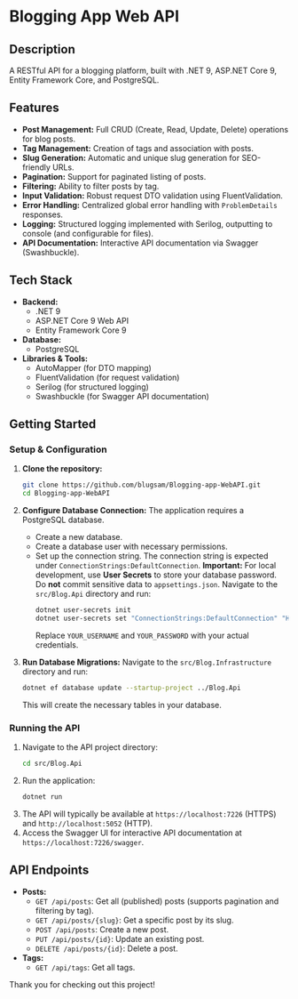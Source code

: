 # Blogging App Web API

## Description

A RESTful API for a blogging platform, built with .NET 9, ASP.NET Core 9, Entity Framework Core, and PostgreSQL.

## Features

*   **Post Management:** Full CRUD (Create, Read, Update, Delete) operations for blog posts.
*   **Tag Management:** Creation of tags and association with posts.
*   **Slug Generation:** Automatic and unique slug generation for SEO-friendly URLs.
*   **Pagination:** Support for paginated listing of posts.
*   **Filtering:** Ability to filter posts by tag.
*   **Input Validation:** Robust request DTO validation using FluentValidation.
*   **Error Handling:** Centralized global error handling with `ProblemDetails` responses.
*   **Logging:** Structured logging implemented with Serilog, outputting to console (and configurable for files).
*   **API Documentation:** Interactive API documentation via Swagger (Swashbuckle).

## Tech Stack

*   **Backend:**
    *   .NET 9
    *   ASP.NET Core 9 Web API
    *   Entity Framework Core 9
*   **Database:**
    *   PostgreSQL
*   **Libraries & Tools:**
    *   AutoMapper (for DTO mapping)
    *   FluentValidation (for request validation)
    *   Serilog (for structured logging)
    *   Swashbuckle (for Swagger API documentation)

## Getting Started

### Setup & Configuration

1.  **Clone the repository:**
    ```bash
    git clone https://github.com/blugsam/Blogging-app-WebAPI.git
    cd Blogging-app-WebAPI
    ```

2.  **Configure Database Connection:**
    The application requires a PostgreSQL database.
    *   Create a new database.
    *   Create a database user with necessary permissions.
    *   Set up the connection string. The connection string is expected under `ConnectionStrings:DefaultConnection`.
        **Important:** For local development, use **User Secrets** to store your database password. Do **not** commit sensitive data to `appsettings.json`.
        Navigate to the `src/Blog.Api` directory and run:
        ```bash
        dotnet user-secrets init
        dotnet user-secrets set "ConnectionStrings:DefaultConnection" "Host=localhost;Port=5432;Database=BloggingApp;Username=YOUR_USERNAME;Password=YOUR_PASSWORD"
        ```
        Replace `YOUR_USERNAME` and `YOUR_PASSWORD` with your actual credentials.

3.  **Run Database Migrations:**
    Navigate to the `src/Blog.Infrastructure` directory and run:
    ```bash
    dotnet ef database update --startup-project ../Blog.Api
    ```
    This will create the necessary tables in your database.

### Running the API

1.  Navigate to the API project directory:
    ```bash
    cd src/Blog.Api
    ```
2.  Run the application:
    ```bash
    dotnet run
    ```
3.  The API will typically be available at `https://localhost:7226` (HTTPS) and `http://localhost:5052` (HTTP).
4.  Access the Swagger UI for interactive API documentation at `https://localhost:7226/swagger`.

## API Endpoints

*   **Posts:**
    *   `GET /api/posts`: Get all (published) posts (supports pagination and filtering by tag).
    *   `GET /api/posts/{slug}`: Get a specific post by its slug.
    *   `POST /api/posts`: Create a new post.
    *   `PUT /api/posts/{id}`: Update an existing post.
    *   `DELETE /api/posts/{id}`: Delete a post.
*   **Tags:**
    *   `GET /api/tags`: Get all tags.

Thank you for checking out this project!
